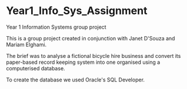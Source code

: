 # Year1_Info_Sys_Assignment
Year 1 Information Systems group project

This is a group project created in conjunction with Janet D'Souza and Mariam Elghami.

The brief was to analyse a fictional bicycle hire business and convert its paper-based record keeping system into one organised using a computerised database.

To create the database we used Oracle's SQL Developer.

